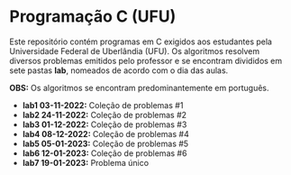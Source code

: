 # Programação C (UFU)

Este repositório contém programas em C exigidos aos estudantes pela Universidade Federal de Uberlândia (UFU). Os algoritmos resolvem diversos problemas emitidos pelo professor e se encontram divididos em sete pastas **lab**, nomeados de acordo com o dia das aulas.

**OBS:** Os algoritmos se encontram predominantemente em português.

- **lab1 03-11-2022:** Coleção de problemas #1
- **lab2 24-11-2022:** Coleção de problemas #2
- **lab3 01-12-2022:** Coleção de problemas #3
- **lab4 08-12-2022:** Coleção de problemas #4
- **lab5 05-01-2023:** Coleção de problemas #5
- **lab6 12-01-2023:** Coleção de problemas #6
- **lab7 19-01-2023:** Problema único
